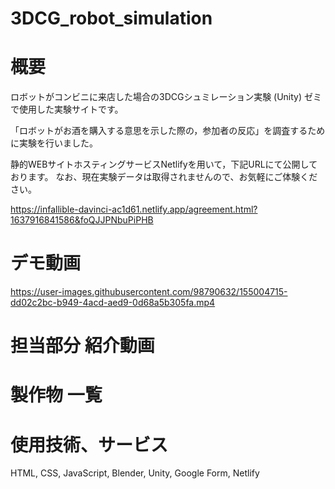 # 3DCG_robot_simulation

# 概要
ロボットがコンビニに来店した場合の3DCGシュミレーション実験 (Unity)
ゼミで使用した実験サイトです。

「ロボットがお酒を購入する意思を示した際の，参加者の反応」を調査するために実験を行いました。

静的WEBサイトホスティングサービスNetlifyを用いて，下記URLにて公開しております。
なお、現在実験データは取得されませんので、お気軽にご体験ください。

https://infallible-davinci-ac1d61.netlify.app/agreement.html?1637916841586&foQJJPNbuPiPHB

# デモ動画
https://user-images.githubusercontent.com/98790632/155004715-dd02c2bc-b949-4acd-aed9-0d68a5b305fa.mp4

# 担当部分 紹介動画

# 製作物 一覧

# 使用技術、サービス
HTML, CSS, JavaScript, Blender, Unity, Google Form, Netlify
